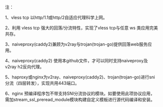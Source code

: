 注：

1、vless tcp 以http/1.1或http/2自适应代理科学上网。

2、利用 vless tcp 强大的回落/分流特性，实现了vless tcp与任意 ws 类应用完美共存。

3、naiveproxy(caddy2)兼顾为v2ray与trojan(trojan-go)提供回落web服务应用。

4、naiveproxy(caddy2) 使用本github文件，才可以同时支持naiveproxy及v2ray h2反向代理。

5、haproxy或nginx为v2ray、naiveproxy(caddy2)、trojan(trojan-go)进行sni分流（四层转发），实现共用443端口。

6、nginx 预编译程序包不带支持SNI分流协议的模块。如要使用此项协议应用，需加stream_ssl_preread_module模块构建自定义模板进行源代码编译和安装。
